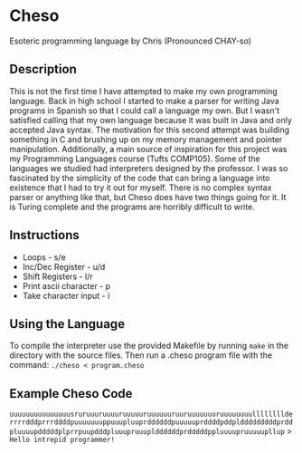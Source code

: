 # Cheso
Esoteric programming language by Chris (Pronounced CHAY-so)

## Description

This is not the first time I have attempted to make my own programming language. Back in high school I started to make a parser for writing Java programs in Spanish so that I could call a language my own. But I wasn't satisfied calling that my own language because it was built in Java and only accepted Java syntax. The motivation for this second attempt was building something in C and brushing up on my memory management and pointer manipulation. Additionally, a main source of inspiration for this project was my Programming Languages course (Tufts COMP105). Some of the languages we studied had interpreters designed by the professor. I was so fascinated by the simplicity of the code that can bring a language into existence that I had to try it out for myself. There is no complex syntax parser or anything like that, but Cheso does have two things going for it. It is Turing complete and the programs are horribly difficult to write.

## Instructions

* Loops - s/e
* Inc/Dec Register - u/d
* Shift Registers - l/r
* Print ascii character - p
* Take character input - i

## Using the Language

To compile the interpreter use the provided Makefile by running `make` in the directory with the source files. Then run a .cheso program file with the command: `./cheso < program.cheso`

## Example Cheso Code

`uuuuuuuuuuuuuuusruruuuruuuuruuuuuruuuuuuruuruuuuuuuruuuuuuuullllllllderrrrdddprrrddddpuuuuuuuppuuupluuprddddddpuuuuuprddddpddpldddddddddprddpluuuupdddddplprrpuupdddpluuupruuuplddddddprdddddppluuuupruuuuupllup` > `Hello intrepid programmer!`